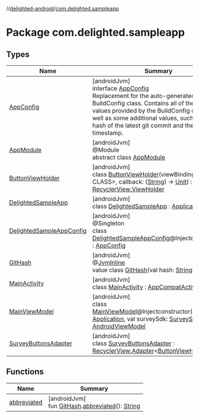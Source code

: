 //[delighted-android](../../index.md)/[com.delighted.sampleapp](index.md)

# Package com.delighted.sampleapp

## Types

| Name | Summary |
|---|---|
| [AppConfig](-app-config/index.md) | [androidJvm]<br>interface [AppConfig](-app-config/index.md)<br>Replacement for the auto-generated BuildConfig class. Contains all of the usual values provided by the BuildConfig class, as well as some additional values, such as the hash of the latest git commit and the commit timestamp. |
| [AppModule](-app-module/index.md) | [androidJvm]<br>@Module<br>abstract class [AppModule](-app-module/index.md) |
| [ButtonViewHolder](-button-view-holder/index.md) | [androidJvm]<br>class [ButtonViewHolder](-button-view-holder/index.md)(viewBinding: &lt;ERROR CLASS&gt;, callback: ([String](https://kotlinlang.org/api/latest/jvm/stdlib/kotlin/-string/index.html)) -&gt; [Unit](https://kotlinlang.org/api/latest/jvm/stdlib/kotlin/-unit/index.html)) : [RecyclerView.ViewHolder](https://developer.android.com/reference/kotlin/androidx/recyclerview/widget/RecyclerView.ViewHolder.html) |
| [DelightedSampleApp](-delighted-sample-app/index.md) | [androidJvm]<br>class [DelightedSampleApp](-delighted-sample-app/index.md) : [Application](https://developer.android.com/reference/kotlin/android/app/Application.html) |
| [DelightedSampleAppConfig](-delighted-sample-app-config/index.md) | [androidJvm]<br>@Singleton<br>class [DelightedSampleAppConfig](-delighted-sample-app-config/index.md)@Injectconstructor : [AppConfig](-app-config/index.md) |
| [GitHash](-git-hash/index.md) | [androidJvm]<br>@[JvmInline](https://kotlinlang.org/api/latest/jvm/stdlib/kotlin.jvm/-jvm-inline/index.html)<br>value class [GitHash](-git-hash/index.md)(val hash: [String](https://kotlinlang.org/api/latest/jvm/stdlib/kotlin/-string/index.html)) |
| [MainActivity](-main-activity/index.md) | [androidJvm]<br>class [MainActivity](-main-activity/index.md) : [AppCompatActivity](https://developer.android.com/reference/kotlin/androidx/appcompat/app/AppCompatActivity.html) |
| [MainViewModel](-main-view-model/index.md) | [androidJvm]<br>class [MainViewModel](-main-view-model/index.md)@Injectconstructor(application: [Application](https://developer.android.com/reference/kotlin/android/app/Application.html), val surveySdk: [SurveySdk](../com.delighted.sdk/-survey-sdk/index.md)) : [AndroidViewModel](https://developer.android.com/reference/kotlin/androidx/lifecycle/AndroidViewModel.html) |
| [SurveyButtonsAdapter](-survey-buttons-adapter/index.md) | [androidJvm]<br>class [SurveyButtonsAdapter](-survey-buttons-adapter/index.md) : [RecyclerView.Adapter](https://developer.android.com/reference/kotlin/androidx/recyclerview/widget/RecyclerView.Adapter.html)&lt;[ButtonViewHolder](-button-view-holder/index.md)&gt; |

## Functions

| Name | Summary |
|---|---|
| [abbreviated](abbreviated.md) | [androidJvm]<br>fun [GitHash](-git-hash/index.md).[abbreviated](abbreviated.md)(): [String](https://kotlinlang.org/api/latest/jvm/stdlib/kotlin/-string/index.html) |
